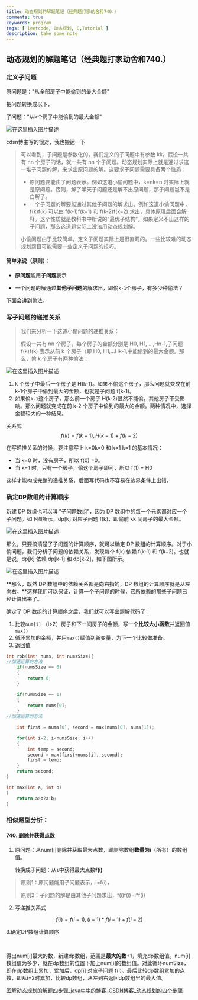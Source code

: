 ```yaml
---
title: 动态规划的解题笔记（经典题打家劫舍和740.）
comments: true
keywords: program
tags: [ leetcode, 动态规划, C,Tutorial ]
description: take some note
---
```


## 动态规划的解题笔记（经典题打家劫舍和740.）

### 定义子问题

原问题是："从全部房子中能偷到的最大金额"

把问题转换成以下，

子问题："从k个房子中能偷到的最大金额"

![在这里插入图片描述](https://img-blog.csdnimg.cn/20200402203404136.png?x-oss-process=image/watermark,type_ZmFuZ3poZW5naGVpdGk,shadow_10,text_aHR0cHM6Ly9ibG9nLmNzZG4ubmV0L2tpbmcxMDExMjVz,size_16,color_FFFFFF,t_70)

cdsn博主写的很对，我也搬运一下

> 可以看到，子问题是参数化的，我们定义的子问题中有参数 kk。假设一共有 nn 个房子的话，就一共有 nn 个子问题。动态规划实际上就是通过求这一堆子问题的解，来求出原问题的解。这要求子问题需要具备两个性质：
>
> - 原问题要能由子问题表示。例如这道小偷问题中，k=nk=n 时实际上就是原问题。否则，解了半天子问题还是解不出原问题，那子问题岂不是白解了。
> - 一个子问题的解要能通过其他子问题的解求出。例如这道小偷问题中，f(k)f(k) 可以由 f(k-1)f(k−1) 和 f(k-2)f(k−2) 求出，具体原理后面会解释。这个性质就是教科书中所说的“最优子结构”。如果定义不出这样的子问题，那么这道题实际上没法用动态规划解。
>
> 小偷问题由于比较简单，定义子问题实际上是很直观的。一些比较难的动态规划题目可能需要一些定义子问题的技巧。

#### 简单来说（原则）：

- **原问题**能用**子问题**表示

- 一个问题的解通过**其他子问题**的解求出，即偷`k-1`个房子，有多少种偷法？

下面会讲到偷法。

### 写子问题的递推关系

> 我们来分析一下这道小偷问题的递推关系：
>
> 假设一共有 nn 个房子，每个房子的金额分别是 H0, H1, …,Hn-1,子问题 f(k)f(k) 表示从前 k 个房子（即 H0, H1,…Hk-1,中能偷到的最大金额。那么，偷 k 个房子有两种偷法：

![在这里插入图片描述](https://img-blog.csdnimg.cn/2020040220342173.png?x-oss-process=image/watermark,type_ZmFuZ3poZW5naGVpdGk,shadow_10,text_aHR0cHM6Ly9ibG9nLmNzZG4ubmV0L2tpbmcxMDExMjVz,size_16,color_FFFFFF,t_70)

1. k 个房子中最后一个房子是 H(k-1)。如果不偷这个房子，那么问题就变成在前 k-1个房子中偷到最大的金额，也就是子问题 f(k-1)。
2. 如果偷`k-1`这个房子，那么前一个房子 H(k-2)显然不能偷，其他房子不受影响。那么问题就变成在前 k-2 个房子中偷到的最大的金额。两种情况中，选择金额较大的一种结果。

关系式
$$
f(k) = {f(k-1), H(k-1) + f(k-2)}
$$


在写递推关系的时候，要注意写上 k=0k=0 和 k=1 k=1 的基本情况：

- 当 k=0 时，没有房子，所以 f(0) =0。
- 当 k=1 时，只有一个房子，偷这个房子即可，所以 f(1) = H0

这样才能构成完整的递推关系，后面写代码也不容易在边界条件上出错。



### 确定DP数组的计算顺序

新建 DP 数组也可以叫 ”子问题数组”，因为 DP 数组中的每一个元素都对应一个子问题。如下图所示，dp[k] 对应子问题 f(k)，即偷前 kk 间房子的最大金额。

![在这里插入图片描述](https://img-blog.csdnimg.cn/20200402203434154.png?x-oss-process=image/watermark,type_ZmFuZ3poZW5naGVpdGk,shadow_10,text_aHR0cHM6Ly9ibG9nLmNzZG4ubmV0L2tpbmcxMDExMjVz,size_16,color_FFFFFF,t_70)

那么，只要搞清楚了子问题的计算顺序，就可以确定 DP 数组的计算顺序。对于小偷问题，我们分析子问题的依赖关系，发现每个 f(k) 依赖 f(k-1) 和 f(k−2)。也就是说，dp[k] 依赖 dp[k-1] 和 dp[k-2]，如下图所示。

![在这里插入图片描述](https://img-blog.csdnimg.cn/20200402203444432.png?x-oss-process=image/watermark,type_ZmFuZ3poZW5naGVpdGk,shadow_10,text_aHR0cHM6Ly9ibG9nLmNzZG4ubmV0L2tpbmcxMDExMjVz,size_16,color_FFFFFF,t_70)

**那么，既然 DP 数组中的依赖关系都是向右指的，DP 数组的计算顺序就是从左向右。**这样我们可以保证，计算一个子问题的时候，它所依赖的那些子问题已经计算出来了。

确定了 DP 数组的计算顺序之后，我们就可以写出题解代码了：

1. 比较`num[i]` （i>2）房子和下一间房子的金额，写一个**比较大小函数**并返回值`max()`
2. 循环累加的金额，并用`max()`赋值到新变量，为下一个比较做准备。
3. 返回值

```c
int rob(int* nums, int numsSize){
//加速运算的方法
    if(numsSize == 0)
    {
        return 0;
    }

    if(numsSize == 1)
    {
        return nums[0];
    }
//加速运算的方法
    
    int first = nums[0], second = max(nums[0], nums[1]);

    for(int i=2; i<numsSize; i++)
    {
        int temp = second;
        second = max(first+nums[i], second);
        first = temp;
    }
    return second;
}

int max(int a, int b)
{
    return a>b?a:b;
}
```



### 相似题型分析：

#### [740. 删除并获得点数](https://leetcode-cn.com/problems/delete-and-earn/)

1. 原问题：从num[i]删除并获取最大点数，即删除数组**数量为i**（所有）的数组值。

   转换成子问题：从`i`中获得最大点数**f(i)**

> 原则1：原问题能用子问题表示，i=f(i)，
>
> 原则2：子问题的解是由其他子问题求出，f(i)f(i)=i*f(i)

2. 写递推关系式

$$
f(i) = {f(i-1), (i-1)*f(i-1) + f(i-2)}
$$

  3.确定DP数组计算顺序

​	

得出num[i]最大的数，新建dp数组，范围是**最大的数**+1，填充dp数组值。num[i]数组值为多少，就在dp数组的位置下加上num[i]的数组值。对此循环numSize，即在dp数组上累加，累加后，dp[i] 对应子问题 f(i)。最后比较dp数组累加的点数，即从i=2时累加，比较dp数组，从左到右返回dp数组里的最大值。



[图解动态规划的解题四步骤_java牛牛的博客-CSDN博客_动态规划的四个步骤](https://blog.csdn.net/king101125s/article/details/105278504)